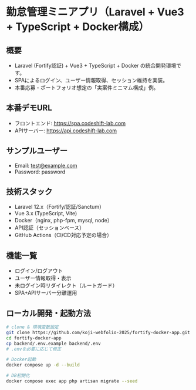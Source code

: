 # 勤怠管理ミニアプリ（Laravel + Vue3 + TypeScript + Docker構成）

## 概要
- Laravel (Fortify認証) + Vue3 + TypeScript + Docker の統合開発環境です。
- SPAによるログイン、ユーザー情報取得、セッション維持を実装。
- 本番応募・ポートフォリオ想定の「実案件ミニマム構成」例。

## 本番デモURL
- フロントエンド: https://spa.codeshift-lab.com
- APIサーバー: https://api.codeshift-lab.com

## サンプルユーザー
- Email: test@example.com
- Password: password

## 技術スタック
- Laravel 12.x（Fortify/認証/Sanctum）
- Vue 3.x (TypeScript, Vite)
- Docker（nginx, php-fpm, mysql, node）
- API認証（セッションベース）
- GitHub Actions（CI/CD対応予定の場合）

## 機能一覧
- ログイン/ログアウト
- ユーザー情報取得・表示
- 未ログイン時リダイレクト（ルートガード）
- SPA+APIサーバー分離運用

## ローカル開発・起動方法

```sh
# clone & 環境変数設定
git clone https://github.com/koji-webfolio-2025/fortify-docker-app.git
cd fortify-docker-app
cp backend/.env.example backend/.env
# .envを必要に応じて修正

# Docker起動
docker compose up -d --build

# DB初期化
docker compose exec app php artisan migrate --seed

